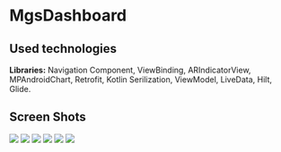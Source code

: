 # MgsDashboard

## Used technologies

**Libraries:** 
Navigation Component, ViewBinding,
ARIndicatorView, MPAndroidChart, Retrofit,
Kotlin Serilization, ViewModel, LiveData, Hilt, Glide.

## Screen Shots
![](screenshots/screenshots1.png)
![](screenshots/screenshots1.png)
![](screenshots/screenshots3.png)
![](screenshots/screenshots4.png)
![](screenshots/screenshots5.png)
![](screenshots/screenshots6.png)
